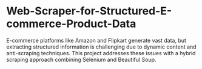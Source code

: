 # Web-Scraper-for-Structured-E-commerce-Product-Data
E-commerce platforms like Amazon and Flipkart generate vast data, but extracting structured information is challenging due to dynamic content and anti-scraping techniques. This project addresses these issues with a hybrid scraping approach combining Selenium and Beautiful Soup.

